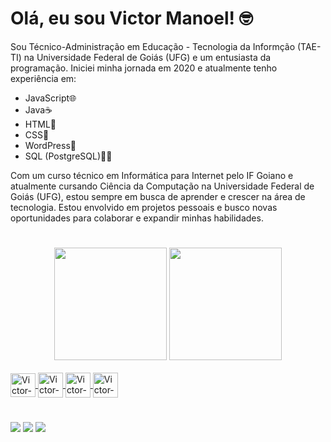 # Olá, eu sou Victor Manoel! 🤓
Sou Técnico-Administração em Educação - Tecnologia da Informção (TAE-TI) na Universidade Federal de Goiás (UFG) e um entusiasta da programação. Iniciei minha jornada em 2020 e atualmente tenho experiência em:

- JavaScript🌐
- Java☕
- HTML📄
- CSS🎨
- WordPress📝
- SQL (PostgreSQL)🏦🎲

Com um curso técnico em Informática para Internet pelo IF Goiano e atualmente cursando Ciência da Computação na Universidade Federal de Goiás (UFG), estou sempre em busca de aprender e crescer na área de tecnologia. Estou envolvido em projetos pessoais e busco novas oportunidades para colaborar e expandir minhas habilidades.

#

<div align="center">
  <a href="https://github.com/VictorGelado"><img height="180em" src="https://github-readme-stats.vercel.app/api?username=VictorGelado&count_private=true&show_icons=true&theme=dark&border_radius=10px&title_color=8257e5&icon_color=4b70f1&text_color=fff&layout=compact&langs_count=7&include_all_commits=true"/></a>
  <a href="https://github.com/VictorGelado"><img height="180em" src="https://github-readme-stats.vercel.app/api/top-langs/?username=VictorGelado&layout=compact&card_width=400"></a>
</div><br/>

<div>
  <a href="https://github.com/VictorGelado">
  <img align="center" alt="Victor-Js" height="38" width="40" src="https://cdn.jsdelivr.net/gh/devicons/devicon/icons/javascript/javascript-original.svg"/>
  <img align="center" alt="Victor-Java" height="40" width="40" src="https://cdn.jsdelivr.net/gh/devicons/devicon/icons/java/java-original.svg"/>
  <img align="center" alt="Victor-HTML" height="40" width="40" src="https://cdn.jsdelivr.net/gh/devicons/devicon/icons/html5/html5-original-wordmark.svg"/>
  <img align="center" alt="Victor-CSS" height="40" width="40" src="https://cdn.jsdelivr.net/gh/devicons/devicon/icons/css3/css3-original-wordmark.svg"/></a>
</div>

#
<div>
  <a href="https://www.instagram.com/victorgelado_dev/" target="_blank"><img src="https://img.shields.io/badge/Instagram-E4405F?style=for-the-badge&logo=instagram&logoColor=white"></a>
  <a href="https://www.linkedin.com/in/victorgelado/" target="_blank"/><img src="https://img.shields.io/badge/LinkedIn-0077B5?style=for-the-badge&logo=linkedin&logoColor=white"/></a>
  <a href="mailto:victorgeladocontato@gmail.com" target="_blank"><img src="https://img.shields.io/badge/Gmail-D14836?style=for-the-badge&logo=gmail&logoColor=white"/>
</div>

<!--
[![Anurag's GitHub stats](https://github-readme-stats.vercel.app/api?username=VictorGelado&count_private=true&show_icons=true&theme=dark&border_radius=10px&title_color=8257e5&icon_color=4b70f1&text_color=fff)](https://github.com/VictorGelado/)
[![Top Langs](https://github-readme-stats.vercel.app/api/top-langs/?username=VictorGelado&theme=dark&border_radius=10px&layout=compact&card_width=400&text_color=fff&title_color=8257e5)](https://github.com/VictorGelado/)-->
